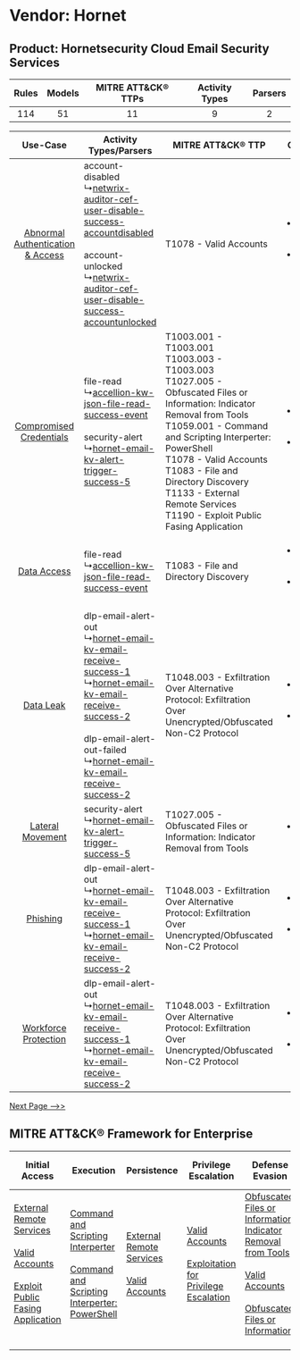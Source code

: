 Vendor: Hornet
==============
Product: Hornetsecurity Cloud Email Security Services
-----------------------------------------------------
| Rules | Models | MITRE ATT&CK® TTPs | Activity Types | Parsers |
|:-----:|:------:|:------------------:|:--------------:|:-------:|
|  114  |   51   |         11         |       9        |    2    |

|    Use-Case    | Activity Types/Parsers    | MITRE ATT&CK® TTP    | Content    |
|:----:| ---- | ---- | ---- |
| [Abnormal Authentication & Access](../../../UseCases/uc_abnormal_authentication_&_access.md) |  account-disabled<br> ↳[netwrix-auditor-cef-user-disable-success-accountdisabled](Ps/pC_netwrixauditorcefuserdisablesuccessaccountdisabled.md)<br><br> account-unlocked<br> ↳[netwrix-auditor-cef-user-disable-success-accountunlocked](Ps/pC_netwrixauditorcefuserdisablesuccessaccountunlocked.md)<br>    | T1078 - Valid Accounts<br>    | [<ul><li>2 Rules</li></ul><ul><li>1 Models</li></ul>](RM/r_m_hornet_hornetsecurity_cloud_email_security_services_Abnormal_Authentication_&_Access.md) |
|          [Compromised Credentials](../../../UseCases/uc_compromised_credentials.md)          |  file-read<br> ↳[accellion-kw-json-file-read-success-event](Ps/pC_accellionkwjsonfilereadsuccessevent.md)<br><br> security-alert<br> ↳[hornet-email-kv-alert-trigger-success-5](Ps/pC_hornetemailkvalerttriggersuccess5.md)<br>    | T1003.001 - T1003.001<br>T1003.003 - T1003.003<br>T1027.005 - Obfuscated Files or Information: Indicator Removal from Tools<br>T1059.001 - Command and Scripting Interperter: PowerShell<br>T1078 - Valid Accounts<br>T1083 - File and Directory Discovery<br>T1133 - External Remote Services<br>T1190 - Exploit Public Fasing Application<br> | [<ul><li>61 Rules</li></ul><ul><li>28 Models</li></ul>](RM/r_m_hornet_hornetsecurity_cloud_email_security_services_Compromised_Credentials.md)        |
|    [Data Access](../../../UseCases/uc_data_access.md)    |  file-read<br> ↳[accellion-kw-json-file-read-success-event](Ps/pC_accellionkwjsonfilereadsuccessevent.md)<br>    | T1083 - File and Directory Discovery<br>    | [<ul><li>32 Rules</li></ul><ul><li>18 Models</li></ul>](RM/r_m_hornet_hornetsecurity_cloud_email_security_services_Data_Access.md)    |
|    [Data Leak](../../../UseCases/uc_data_leak.md)    |  dlp-email-alert-out<br> ↳[hornet-email-kv-email-receive-success-1](Ps/pC_hornetemailkvemailreceivesuccess1.md)<br> ↳[hornet-email-kv-email-receive-success-2](Ps/pC_hornetemailkvemailreceivesuccess2.md)<br><br> dlp-email-alert-out-failed<br> ↳[hornet-email-kv-email-receive-success-2](Ps/pC_hornetemailkvemailreceivesuccess2.md)<br> | T1048.003 - Exfiltration Over Alternative Protocol: Exfiltration Over Unencrypted/Obfuscated Non-C2 Protocol<br>    | [<ul><li>39 Rules</li></ul><ul><li>19 Models</li></ul>](RM/r_m_hornet_hornetsecurity_cloud_email_security_services_Data_Leak.md)    |
|    [Lateral Movement](../../../UseCases/uc_lateral_movement.md)    |  security-alert<br> ↳[hornet-email-kv-alert-trigger-success-5](Ps/pC_hornetemailkvalerttriggersuccess5.md)<br>    | T1027.005 - Obfuscated Files or Information: Indicator Removal from Tools<br>    | [<ul><li>1 Rules</li></ul>](RM/r_m_hornet_hornetsecurity_cloud_email_security_services_Lateral_Movement.md)    |
|    [Phishing](../../../UseCases/uc_phishing.md)    |  dlp-email-alert-out<br> ↳[hornet-email-kv-email-receive-success-1](Ps/pC_hornetemailkvemailreceivesuccess1.md)<br> ↳[hornet-email-kv-email-receive-success-2](Ps/pC_hornetemailkvemailreceivesuccess2.md)<br>    | T1048.003 - Exfiltration Over Alternative Protocol: Exfiltration Over Unencrypted/Obfuscated Non-C2 Protocol<br>    | [<ul><li>1 Rules</li></ul><ul><li>1 Models</li></ul>](RM/r_m_hornet_hornetsecurity_cloud_email_security_services_Phishing.md)    |
|    [Workforce Protection](../../../UseCases/uc_workforce_protection.md)    |  dlp-email-alert-out<br> ↳[hornet-email-kv-email-receive-success-1](Ps/pC_hornetemailkvemailreceivesuccess1.md)<br> ↳[hornet-email-kv-email-receive-success-2](Ps/pC_hornetemailkvemailreceivesuccess2.md)<br>    | T1048.003 - Exfiltration Over Alternative Protocol: Exfiltration Over Unencrypted/Obfuscated Non-C2 Protocol<br>    | [<ul><li>4 Rules</li></ul><ul><li>1 Models</li></ul>](RM/r_m_hornet_hornetsecurity_cloud_email_security_services_Workforce_Protection.md)    |
[Next Page -->>](2_ds_hornet_hornetsecurity_cloud_email_security_services.md)

MITRE ATT&CK® Framework for Enterprise
--------------------------------------
| Initial Access                                                                                                                                                                                                                         | Execution                                                                                                                                                                                    | Persistence                                                                                                                                      | Privilege Escalation                                                                                                                                          | Defense Evasion                                                                                                                                                                                                                                                               | Credential Access                                                          | Discovery                                                                         | Lateral Movement | Collection | Command and Control | Exfiltration                                                                                                                                                                                                                                         | Impact |
| -------------------------------------------------------------------------------------------------------------------------------------------------------------------------------------------------------------------------------------- | -------------------------------------------------------------------------------------------------------------------------------------------------------------------------------------------- | ------------------------------------------------------------------------------------------------------------------------------------------------ | ------------------------------------------------------------------------------------------------------------------------------------------------------------- | ----------------------------------------------------------------------------------------------------------------------------------------------------------------------------------------------------------------------------------------------------------------------------- | -------------------------------------------------------------------------- | --------------------------------------------------------------------------------- | ---------------- | ---------- | ------------------- | ---------------------------------------------------------------------------------------------------------------------------------------------------------------------------------------------------------------------------------------------------- | ------ |
| [External Remote Services](https://attack.mitre.org/techniques/T1133)<br><br>[Valid Accounts](https://attack.mitre.org/techniques/T1078)<br><br>[Exploit Public Fasing Application](https://attack.mitre.org/techniques/T1190)<br><br> | [Command and Scripting Interperter](https://attack.mitre.org/techniques/T1059)<br><br>[Command and Scripting Interperter: PowerShell](https://attack.mitre.org/techniques/T1059/001)<br><br> | [External Remote Services](https://attack.mitre.org/techniques/T1133)<br><br>[Valid Accounts](https://attack.mitre.org/techniques/T1078)<br><br> | [Valid Accounts](https://attack.mitre.org/techniques/T1078)<br><br>[Exploitation for Privilege Escalation](https://attack.mitre.org/techniques/T1068)<br><br> | [Obfuscated Files or Information: Indicator Removal from Tools](https://attack.mitre.org/techniques/T1027/005)<br><br>[Valid Accounts](https://attack.mitre.org/techniques/T1078)<br><br>[Obfuscated Files or Information](https://attack.mitre.org/techniques/T1027)<br><br> | [OS Credential Dumping](https://attack.mitre.org/techniques/T1003)<br><br> | [File and Directory Discovery](https://attack.mitre.org/techniques/T1083)<br><br> |                  |            |                     | [Exfiltration Over Alternative Protocol](https://attack.mitre.org/techniques/T1048)<br><br>[Exfiltration Over Alternative Protocol: Exfiltration Over Unencrypted/Obfuscated Non-C2 Protocol](https://attack.mitre.org/techniques/T1048/003)<br><br> |        |